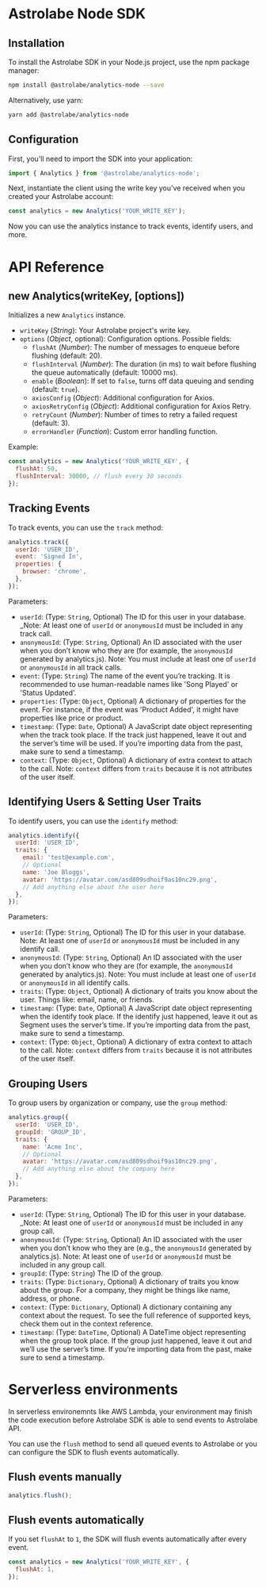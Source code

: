 # Astrolabe Node SDK

## Installation

To install the Astrolabe SDK in your Node.js project, use the npm package manager:

```sh
npm install @astrolabe/analytics-node --save
```

Alternatively, use yarn:

```sh
yarn add @astrolabe/analytics-node
```

## Configuration

First, you'll need to import the SDK into your application:

```js
import { Analytics } from '@astrolabe/analytics-node';
```

Next, instantiate the client using the write key you've received when you created your Astrolabe account:

```js
const analytics = new Analytics('YOUR_WRITE_KEY');
```

Now you can use the analytics instance to track events, identify users, and more.

# API Reference

## new Analytics(writeKey, [options])

Initializes a new `Analytics` instance.

- `writeKey` (_String_): Your Astrolabe project's write key.
- `options` (_Object_, optional): Configuration options. Possible fields:
  - `flushAt` (_Number_): The number of messages to enqueue before flushing (default: 20).
  - `flushInterval` (_Number_): The duration (in ms) to wait before flushing the queue automatically (default: 10000 ms).
  - `enable` (_Boolean_): If set to `false`, turns off data queuing and sending (default: `true`).
  - `axiosConfig` (_Object_): Additional configuration for Axios.
  - `axiosRetryConfig` (_Object_): Additional configuration for Axios Retry.
  - `retryCount` (_Number_): Number of times to retry a failed request (default: 3).
  - `errorHandler` (_Function_): Custom error handling function.

Example:

```javascript
const analytics = new Analytics('YOUR_WRITE_KEY', {
  flushAt: 50,
  flushInterval: 30000, // flush every 30 seconds
});
```

## Tracking Events

To track events, you can use the `track` method:

```javascript
analytics.track({
  userId: 'USER_ID',
  event: 'Signed In',
  properties: {
    browser: 'chrome',
  },
});
```

Parameters:

- `userId`: (Type: `String`, Optional) The ID for this user in your database. \_Note: At least one of `userId` or `anonymousId` must be included in any track call.
- `anonymousId`: (Type: `String`, Optional) An ID associated with the user when you don’t know who they are (for example, the `anonymousId` generated by analytics.js). Note: You must include at least one of `userId` or `anonymousId` in all track calls.
- `event`: (Type: `String`) The name of the event you’re tracking. It is recommended to use human-readable names like 'Song Played' or 'Status Updated'.
- `properties`: (Type: `Object`, Optional) A dictionary of properties for the event. For instance, if the event was 'Product Added', it might have properties like price or product.
- `timestamp`: (Type: `Date`, Optional) A JavaScript date object representing when the track took place. If the track just happened, leave it out and the server’s time will be used. If you’re importing data from the past, make sure to send a timestamp.
- `context`: (Type: `Object`, Optional) A dictionary of extra context to attach to the call. Note: `context` differs from `traits` because it is not attributes of the user itself.

## Identifying Users & Setting User Traits

To identify users, you can use the `identify` method:

```javascript
analytics.identify({
  userId: 'USER_ID',
  traits: {
    email: 'test@example.com',
    // Optional
    name: 'Joe Bloggs',
    avatar: 'https://avatar.com/asd809sdhoif9as10nc29.png',
    // Add anything else about the user here
  },
});
```

Parameters:

- `userId`: (Type: `String`, Optional) The ID for this user in your database. Note: At least one of `userId` or `anonymousId` must be included in any identify call.
- `anonymousId`: (Type: `String`, Optional) An ID associated with the user when you don’t know who they are (for example, the `anonymousId` generated by analytics.js). Note: You must include at least one of `userId` or `anonymousId` in all identify calls.
- `traits`: (Type: `Object`, Optional) A dictionary of traits you know about the user. Things like: email, name, or friends.
- `timestamp`: (Type: `Date`, Optional) A JavaScript date object representing when the identify took place. If the identify just happened, leave it out as Segment uses the server’s time. If you’re importing data from the past, make sure to send a timestamp.
- `context`: (Type: `Object`, Optional) A dictionary of extra context to attach to the call. Note: `context` differs from `traits` because it is not attributes of the user itself.

## Grouping Users

To group users by organization or company, use the `group` method:

```javascript
analytics.group({
  userId: 'USER_ID',
  groupId: 'GROUP_ID',
  traits: {
    name: 'Acme Inc',
    // Optional
    avatar: 'https://avatar.com/asd809sdhoif9as10nc29.png',
    // Add anything else about the company here
  },
});
```

Parameters:

- `userId`: (Type: `String`, Optional) The ID for this user in your database. \_Note: At least one of `userId` or `anonymousId` must be included in any group call.
- `anonymousId`: (Type: `String`, Optional) An ID associated with the user when you don’t know who they are (e.g., the `anonymousId` generated by analytics.js). Note: At least one of `userId` or `anonymousId` must be included in any group call.
- `groupId`: (Type: `String`) The ID of the group.
- `traits`: (Type: `Dictionary`, Optional) A dictionary of traits you know about the group. For a company, they might be things like name, address, or phone.
- `context`: (Type: `Dictionary`, Optional) A dictionary containing any context about the request. To see the full reference of supported keys, check them out in the context reference.
- `timestamp`: (Type: `DateTime`, Optional) A DateTime object representing when the group took place. If the group just happened, leave it out and we’ll use the server’s time. If you’re importing data from the past, make sure to send a timestamp.

# Serverless environments

In serverless environemnts like AWS Lambda, your environment may finish the code execution before Astrolabe SDK is able to send events to Astrolabe API. 

You can use the `flush` method to send all queued events to Astrolabe or you can configure the SDK to flush events automatically.

## Flush events manually

```javascript
analytics.flush();
```

## Flush events automatically

If you set `flushAt` to `1`, the SDK will flush events automatically after every event.

```javascript
const analytics = new Analytics('YOUR_WRITE_KEY', {
  flushAt: 1,
});
```